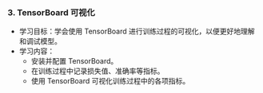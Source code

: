 ### 3. TensorBoard 可视化

- 学习目标：学会使用 TensorBoard 进行训练过程的可视化，以便更好地理解和调试模型。
- 学习内容：
  - 安装并配置 TensorBoard。
  - 在训练过程中记录损失值、准确率等指标。
  - 使用 TensorBoard 可视化训练过程中的各项指标。
